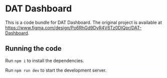 
  # DAT Dashboard

  This is a code bundle for DAT Dashboard. The original project is available at https://www.figma.com/design/Po6RhGd9DyR4V6Tz0DlQpr/DAT-Dashboard.

  ## Running the code

  Run `npm i` to install the dependencies.

  Run `npm run dev` to start the development server.
  